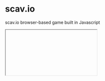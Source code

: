 # scav.io
scav.io browser-based game built in Javascript


<iframe ref="https://robloxcom-corporation.github.io/scav.io/" title="scav.io" ></iframe>